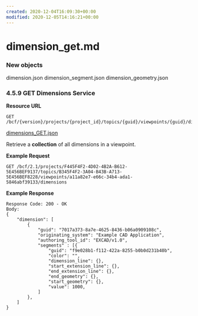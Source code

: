 ```yaml
---
created: 2020-12-04T16:09:30+00:00
modified: 2020-12-05T14:16:21+00:00
---
```


# dimension_get.md

### New objects
dimension.json
dimension_segment.json
dimension_geometry.json

### 4.5.9 GET Dimensions Service
**Resource URL**

    GET /bcf/{version}/projects/{project_id}/topics/{guid}/viewpoints/{guid}/dimensions

[dimensions_GET.json](Schemas_draft-03/Collaboration/Viewpoint/dimension_GET.json)

Retrieve a **collection** of all dimensions in a viewpoint.

**Example Request**

    GET /bcf/2.1/projects/F445F4F2-4D02-4B2A-B612-5E456BEF9137/topics/B345F4F2-3A04-B43B-A713-5E456BEF8228/viewpoints/a11a82e7-e66c-34b4-ada1-5846abf39133/dimensions

**Example Response**

    Response Code: 200 - OK
    Body:
    {
        "dimension": [
            {
                "guid": "7017a373-8a7e-4625-8436-b06a0909108c",
                "originating_system": "Example CAD Application",
                "authoring_tool_id": "EXCAD/v1.0",
                "segments" : [{
                    "guid": "f9e028b1-f112-422a-8255-b0b0d231b40b",
                    "color": "",
                    "dimension_line": {},
                    "start_extension_line": {},
                    "end_extension_line": {},
                    "end_geometry": {},
                    "start_geometry": {},
                    "value": 1000,
                ]
            },
        ]
    }